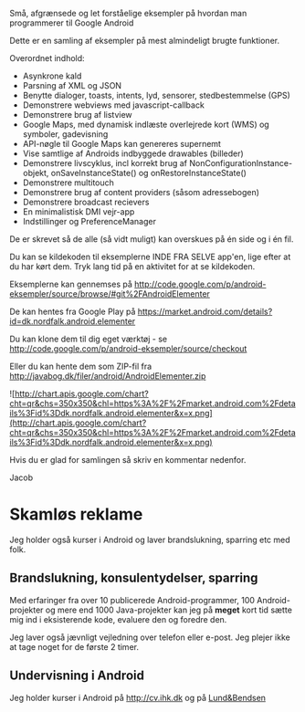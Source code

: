 Små, afgrænsede og let forståelige eksempler på hvordan man programmerer til Google Android

Dette er en samling af eksempler på mest almindeligt brugte funktioner.

Overordnet indhold:

  * Asynkrone kald
  * Parsning af XML og JSON
  * Benytte dialoger, toasts, intents, lyd, sensorer, stedbestemmelse (GPS)
  * Demonstrere webviews med javascript-callback
  * Demonstrere brug af listview
  * Google Maps, med dynamisk indlæste overlejrede kort (WMS) og symboler, gadevisning
  * API-nøgle til Google Maps kan genereres supernemt
  * Vise samtlige af Androids indbyggede drawables (billeder)
  * Demonstrere livscyklus, incl korrekt brug af NonConfigurationInstance-objekt, onSaveInstanceState() og  onRestoreInstanceState()
  * Demonstrere multitouch
  * Demonstrere brug af content providers (såsom adressebogen)
  * Demonstrere broadcast recievers
  * En minimalistisk DMI vejr-app
  * Indstillinger og PreferenceManager

De er skrevet så de alle (så vidt muligt) kan overskues på én side og i én fil.

Du kan se kildekoden til eksemplerne INDE FRA SELVE app'en, lige efter at du har kørt dem. Tryk lang tid på en aktivitet for at se kildekoden.


Eksemplerne kan gennemses på
http://code.google.com/p/android-eksempler/source/browse/#git%2FAndroidElementer

De kan hentes fra Google Play på https://market.android.com/details?id=dk.nordfalk.android.elementer

Du kan klone dem til dig eget værktøj - se http://code.google.com/p/android-eksempler/source/checkout

Eller du kan hente dem som ZIP-fil fra http://javabog.dk/filer/android/AndroidElementer.zip

![http://chart.apis.google.com/chart?cht=qr&chs=350x350&chl=https%3A%2F%2Fmarket.android.com%2Fdetails%3Fid%3Ddk.nordfalk.android.elementer&x=x.png](http://chart.apis.google.com/chart?cht=qr&chs=350x350&chl=https%3A%2F%2Fmarket.android.com%2Fdetails%3Fid%3Ddk.nordfalk.android.elementer&x=x.png)

Hvis du er glad for samlingen så skriv en kommentar nedenfor.

Jacob


# Skamløs reklame #

Jeg holder også kurser i Android og laver brandslukning, sparring etc med folk.

## Brandslukning, konsulentydelser, sparring ##

Med erfaringer fra over 10 publicerede Android-programmer, 100 Android-projekter og mere end 1000 Java-projekter kan jeg på **meget** kort tid sætte mig ind i eksisterende kode, evaluere den og foredre den.

Jeg laver også jævnligt vejledning over telefon eller e-post. Jeg plejer ikke at tage noget for de første 2 timer.


## Undervisning i Android ##

Jeg holder kurser i Android på http://cv.ihk.dk og på [Lund&Bendsen](https://www.lundogbendsen.dk/undervisning/beskrivelse/LB1809/)